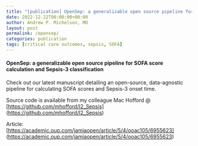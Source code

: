 ```yaml
---
title: "[publication] OpenSep: a generalizable open source pipeline for SOFA score calculation and Sepsis-3 classification"
date: 2022-12-22T00:00:00+00:00
author: Andrew P. Michelson, MD
layout: post
permalink: /opensep/
categories: publication
tags: [critical care outcomes, sepsis, SOFA]
---
```


#### OpenSep: a generalizable open source pipeline for SOFA score calculation and Sepsis-3 classification <br>
Check out our latest manuscript detailing an open-source, data-agnostic pipeline for calculating SOFA scores and Sepsis-3 onset time. 

Source code is available from my colleague Mac Hofford @ [https://github.com/mhofford/I2_Sepsis] (https://github.com/mhofford/I2_Sepsis)
<br><p>
Article: [https://academic.oup.com/jamiaopen/article/5/4/ooac105/6955623] (https://academic.oup.com/jamiaopen/article/5/4/ooac105/6955623)
